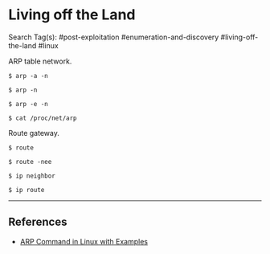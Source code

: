 # Living off the Land

Search Tag(s): #post-exploitation #enumeration-and-discovery #living-off-the-land #linux

ARP table network.

```
$ arp -a -n

$ arp -n

$ arp -e -n

$ cat /proc/net/arp
```

Route gateway.

```
$ route

$ route -nee

$ ip neighbor

$ ip route
```

---
## References

- [ARP Command in Linux with Examples](https://www.geeksforgeeks.org/arp-command-in-linux-with-examples/)